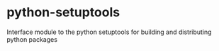 python-setuptools
=================

Interface module to the python setuptools for building and distributing python packages